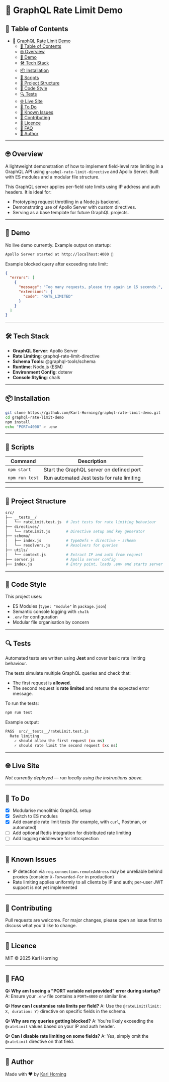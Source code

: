 # 🚦 GraphQL Rate Limit Demo

## 📖 Table of Contents

- [🚦 GraphQL Rate Limit Demo](#-graphql-rate-limit-demo)
  - [📖 Table of Contents](#-table-of-contents)
  - [🤓 Overview](#-overview)
  - [📸 Demo](#-demo)
  - [🛠️ Tech Stack](#️-tech-stack)
  - [📦 Installation](#-installation)
  - [🚀 Scripts](#-scripts)
  - [📁 Project Structure](#-project-structure)
  - [📐 Code Style](#-code-style)
  - [🔍 Tests](#-tests)
  - [🌐 Live Site](#-live-site)
  - [📌 To Do](#-to-do)
  - [🧪 Known Issues](#-known-issues)
  - [🤝 Contributing](#-contributing)
  - [📄 Licence](#-licence)
  - [🙋 FAQ](#-faq)
  - [👤 Author](#-author)

---

## 🤓 Overview

A lightweight demonstration of how to implement field-level rate limiting in a GraphQL API using `graphql-rate-limit-directive` and Apollo Server. Built with ES modules and a modular file structure.

This GraphQL server applies per-field rate limits using IP address and auth headers. It is ideal for:

- Prototyping request throttling in a Node.js backend.
- Demonstrating use of Apollo Server with custom directives.
- Serving as a base template for future GraphQL projects.

---

## 📸 Demo

No live demo currently. Example output on startup:

```bash
Apollo Server started at http://localhost:4000 🚀
```

Example blocked query after exceeding rate limit:

```json
{
  "errors": [
    {
      "message": "Too many requests, please try again in 15 seconds.",
      "extensions": {
        "code": "RATE_LIMITED"
      }
    }
  ]
}
```

---

## 🛠️ Tech Stack

- **GraphQL Server**: Apollo Server
- **Rate Limiting**: graphql-rate-limit-directive
- **Schema Tools**: @graphql-tools/schema
- **Runtime**: Node.js (ESM)
- **Environment Config**: dotenv
- **Console Styling**: chalk

---

## 📦 Installation

```bash
git clone https://github.com/Karl-Horning/graphql-rate-limit-demo.git
cd graphql-rate-limit-demo
npm install
echo "PORT=4000" > .env
```

---

## 🚀 Scripts

| Command        | Description                                |
| -------------- | ------------------------------------------ |
| `npm start`    | Start the GraphQL server on defined port   |
| `npm run test` | Run automated Jest tests for rate limiting |

---

## 📁 Project Structure

```bash
src/
├── __tests__/
│   └── rateLimit.test.js  # Jest tests for rate limiting behaviour
├── directives/
│   └── rateLimit.js       # Directive setup and key generator
├── schema/
│   ├── index.js           # TypeDefs + directive + schema
│   └── resolvers.js       # Resolvers for queries
├── utils/
│   └── context.js         # Extract IP and auth from request
├── server.js              # Apollo server config
├── index.js               # Entry point, loads .env and starts server
```

---

## 📐 Code Style

This project uses:

- ES Modules (`type: "module"` in `package.json`)
- Semantic console logging with `chalk`
- `.env` for configuration
- Modular file organisation by concern

---

## 🔍 Tests

Automated tests are written using **Jest** and cover basic rate limiting behaviour.

The tests simulate multiple GraphQL queries and check that:

- The first request is **allowed**.
- The second request is **rate limited** and returns the expected error message.

To run the tests:

```bash
npm run test
```

Example output:

```bash
PASS  src/__tests__/rateLimit.test.js
  Rate limiting
    ✓ should allow the first request (xx ms)
    ✓ should rate limit the second request (xx ms)
```

---

## 🌐 Live Site

*Not currently deployed — run locally using the instructions above.*

---

## 📌 To Do

- [x] Modularise monolithic GraphQL setup
- [x] Switch to ES modules
- [x] Add example rate limit tests (for example, with `curl`, Postman, or automated)
- [ ] Add optional Redis integration for distributed rate limiting
- [ ] Add logging middleware for introspection

---

## 🧪 Known Issues

- IP detection via `req.connection.remoteAddress` may be unreliable behind proxies (consider `X-Forwarded-For` in production)
- Rate limiting applies uniformly to all clients by IP and auth; per-user JWT support is not yet implemented

---

## 🤝 Contributing

Pull requests are welcome. For major changes, please open an issue first to discuss what you'd like to change.

---

## 📄 Licence

MIT © 2025 Karl Horning

---

## 🙋 FAQ

**Q: Why am I seeing a "PORT variable not provided" error during startup?**
A: Ensure your `.env` file contains a `PORT=4000` or similar line.

**Q: How can I customise rate limits per field?**
A: Use the `@rateLimit(limit: X, duration: Y)` directive on specific fields in the schema.

**Q: Why are my queries getting blocked?**
A: You're likely exceeding the `@rateLimit` values based on your IP and auth header.

**Q: Can I disable rate limiting on some fields?**
A: Yes, simply omit the `@rateLimit` directive on that field.

---

## 👤 Author

Made with ❤️ by [Karl Horning](https://github.com/Karl-Horning)

